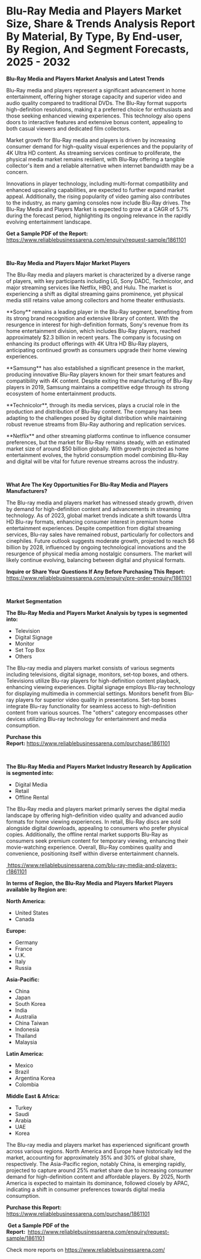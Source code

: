 <p><h1>Blu-Ray Media and Players Market Size, Share & Trends Analysis Report By Material, By Type, By End-user, By Region, And Segment Forecasts, 2025 - 2032</h1></p><p><strong>Blu-Ray Media and Players Market Analysis and Latest Trends</strong></p>
<p><p>Blu-Ray media and players represent a significant advancement in home entertainment, offering higher storage capacity and superior video and audio quality compared to traditional DVDs. The Blu-Ray format supports high-definition resolutions, making it a preferred choice for enthusiasts and those seeking enhanced viewing experiences. This technology also opens doors to interactive features and extensive bonus content, appealing to both casual viewers and dedicated film collectors.</p><p>Market growth for Blu-Ray media and players is driven by increasing consumer demand for high-quality visual experiences and the popularity of 4K Ultra HD content. As streaming services continue to proliferate, the physical media market remains resilient, with Blu-Ray offering a tangible collector's item and a reliable alternative when internet bandwidth may be a concern. </p><p>Innovations in player technology, including multi-format compatibility and enhanced upscaling capabilities, are expected to further expand market appeal. Additionally, the rising popularity of video gaming also contributes to the industry, as many gaming consoles now include Blu-Ray drives. The Blu-Ray Media and Players Market is expected to grow at a CAGR of 5.7% during the forecast period, highlighting its ongoing relevance in the rapidly evolving entertainment landscape.</p></p>
<p><strong>Get a Sample PDF of the Report:&nbsp;</strong> <a href="https://www.reliablebusinessarena.com/enquiry/request-sample/1861101?utm_campaign=3533&utm_medium=2&utm_source=Github&utm_content=ia&utm_term=05042025&utm_id=blu-ray-media-and-players">https://www.reliablebusinessarena.com/enquiry/request-sample/1861101</a></p>
<p>&nbsp;</p>
<p><strong>Blu-Ray Media and Players Major Market Players</strong></p>
<p><p>The Blu-Ray media and players market is characterized by a diverse range of players, with key participants including LG, Sony DADC, Technicolor, and major streaming services like Netflix, HBO, and Hulu. The market is experiencing a shift as digital streaming gains prominence, yet physical media still retains value among collectors and home theater enthusiasts.</p><p>**Sony** remains a leading player in the Blu-Ray segment, benefiting from its strong brand recognition and extensive library of content. With the resurgence in interest for high-definition formats, Sony's revenue from its home entertainment division, which includes Blu-Ray players, reached approximately $2.3 billion in recent years. The company is focusing on enhancing its product offerings with 4K Ultra HD Blu-Ray players, anticipating continued growth as consumers upgrade their home viewing experiences.</p><p>**Samsung** has also established a significant presence in the market, producing innovative Blu-Ray players known for their smart features and compatibility with 4K content. Despite exiting the manufacturing of Blu-Ray players in 2019, Samsung maintains a competitive edge through its strong ecosystem of home entertainment products.</p><p>**Technicolor**, through its media services, plays a crucial role in the production and distribution of Blu-Ray content. The company has been adapting to the challenges posed by digital distribution while maintaining robust revenue streams from Blu-Ray authoring and replication services.</p><p>**Netflix** and other streaming platforms continue to influence consumer preferences, but the market for Blu-Ray remains steady, with an estimated market size of around $50 billion globally. With growth projected as home entertainment evolves, the hybrid consumption model combining Blu-Ray and digital will be vital for future revenue streams across the industry.</p></p>
<p>&nbsp;</p>
<p><strong>What Are The Key Opportunities For Blu-Ray Media and Players Manufacturers?</strong></p>
<p><p>The Blu-ray media and players market has witnessed steady growth, driven by demand for high-definition content and advancements in streaming technology. As of 2023, global market trends indicate a shift towards Ultra HD Blu-ray formats, enhancing consumer interest in premium home entertainment experiences. Despite competition from digital streaming services, Blu-ray sales have remained robust, particularly for collectors and cinephiles. Future outlook suggests moderate growth, projected to reach $6 billion by 2028, influenced by ongoing technological innovations and the resurgence of physical media among nostalgic consumers. The market will likely continue evolving, balancing between digital and physical formats.</p></p>
<p><strong>Inquire or Share Your Questions If Any Before Purchasing This Report:</strong> <a href="https://www.reliablebusinessarena.com/enquiry/pre-order-enquiry/1861101?utm_campaign=3533&utm_medium=2&utm_source=Github&utm_content=ia&utm_term=05042025&utm_id=blu-ray-media-and-players">https://www.reliablebusinessarena.com/enquiry/pre-order-enquiry/1861101</a></p>
<p>&nbsp;</p>
<p><strong>Market Segmentation</strong></p>
<p><strong>The Blu-Ray Media and Players Market Analysis by types is segmented into:</strong></p>
<p><ul><li>Television</li><li>Digital Signage</li><li>Monitor</li><li>Set Top Box</li><li>Others</li></ul></p>
<p><p>The Blu-ray media and players market consists of various segments including televisions, digital signage, monitors, set-top boxes, and others. Televisions utilize Blu-ray players for high-definition content playback, enhancing viewing experiences. Digital signage employs Blu-ray technology for displaying multimedia in commercial settings. Monitors benefit from Blu-ray players for superior video quality in presentations. Set-top boxes integrate Blu-ray functionality for seamless access to high-definition content from various sources. The "others" category encompasses other devices utilizing Blu-ray technology for entertainment and media consumption.</p></p>
<p><strong>Purchase this Report:&nbsp;</strong><a href="https://www.reliablebusinessarena.com/purchase/1861101?utm_campaign=3533&utm_medium=2&utm_source=Github&utm_content=ia&utm_term=05042025&utm_id=blu-ray-media-and-players">https://www.reliablebusinessarena.com/purchase/1861101</a></p>
<p>&nbsp;</p>
<p><strong>The Blu-Ray Media and Players Market Industry Research by Application is segmented into:</strong></p>
<p><ul><li>Digital Media</li><li>Retail</li><li>Offline Rental</li></ul></p>
<p><p>The Blu-Ray media and players market primarily serves the digital media landscape by offering high-definition video quality and advanced audio formats for home viewing experiences. In retail, Blu-Ray discs are sold alongside digital downloads, appealing to consumers who prefer physical copies. Additionally, the offline rental market supports Blu-Ray as consumers seek premium content for temporary viewing, enhancing their movie-watching experience. Overall, Blu-Ray combines quality and convenience, positioning itself within diverse entertainment channels.</p></p>
<p><a href="https://www.reliablebusinessarena.com/blu-ray-media-and-players-r1861101?utm_campaign=3533&utm_medium=2&utm_source=Github&utm_content=ia&utm_term=05042025&utm_id=blu-ray-media-and-players">&nbsp;https://www.reliablebusinessarena.com/blu-ray-media-and-players-r1861101</a></p>
<p><strong>In terms of Region, the Blu-Ray Media and Players Market Players available by Region are:</strong></p>
<p>
    <p> <strong> North America: </strong>
        <ul>
            <li>United States</li>
            <li>Canada</li>
        </ul>
        </p> 
    <p> <strong> Europe: </strong>
        <ul>
            <li>Germany</li>
            <li>France</li>
            <li>U.K.</li>
            <li>Italy</li>
            <li>Russia</li>
        </ul>
        </p> 
    <p> <strong> Asia-Pacific: </strong>
        <ul>
            <li>China</li>
            <li>Japan</li>
            <li>South Korea</li>
            <li>India</li>
            <li>Australia</li>
            <li>China Taiwan</li>
            <li>Indonesia</li>
            <li>Thailand</li>
            <li>Malaysia</li>
        </ul>
        </p> 
    <p> <strong> Latin America: </strong>
        <ul>
            <li>Mexico</li>
            <li>Brazil</li>
            <li>Argentina Korea</li>
            <li>Colombia</li>
        </ul>
        </p> 
    <p> <strong> Middle East & Africa: </strong>
        <ul>
            <li>Turkey</li>
            <li>Saudi</li>
            <li>Arabia</li>
            <li>UAE</li>
            <li>Korea</li>
        </ul>
    </p>
    </p>
<p><p>The Blu-ray media and players market has experienced significant growth across various regions. North America and Europe have historically led the market, accounting for approximately 35% and 30% of global share, respectively. The Asia-Pacific region, notably China, is emerging rapidly, projected to capture around 25% market share due to increasing consumer demand for high-definition content and affordable players. By 2025, North America is expected to maintain its dominance, followed closely by APAC, indicating a shift in consumer preferences towards digital media consumption.</p></p>
<p><strong>Purchase this Report: </strong><a href="https://www.reliablebusinessarena.com/purchase/1861101?utm_campaign=3533&utm_medium=2&utm_source=Github&utm_content=ia&utm_term=05042025&utm_id=blu-ray-media-and-players">https://www.reliablebusinessarena.com/purchase/1861101</a></p>
<p>&nbsp;<strong>Get a Sample PDF of the Report:&nbsp;&nbsp;</strong><a href="https://www.reliablebusinessarena.com/enquiry/request-sample/1861101?utm_campaign=3533&utm_medium=2&utm_source=Github&utm_content=ia&utm_term=05042025&utm_id=blu-ray-media-and-players">https://www.reliablebusinessarena.com/enquiry/request-sample/1861101</a></p>
<p><strong></strong></p>
<p>Check more reports on <a href="https://www.reliablebusinessarena.com/?utm_campaign=3533&utm_medium=2&utm_source=Github&utm_content=ia&utm_term=05042025&utm_id=blu-ray-media-and-players">https://www.reliablebusinessarena.com/</a></p>